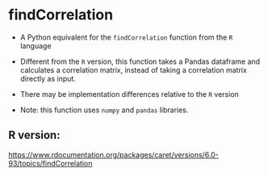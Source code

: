 # findCorrelation
- A Python equivalent for the `findCorrelation` function from the `R` language

- Different from the `R` version, this function takes a Pandas dataframe and calculates a correlation matrix, instead of taking a correlation matrix directly as input.

- There may be implementation differences relative to the `R` version

- Note: this function uses `numpy` and `pandas` libraries.


## R version:
    
https://www.rdocumentation.org/packages/caret/versions/6.0-93/topics/findCorrelation
     

